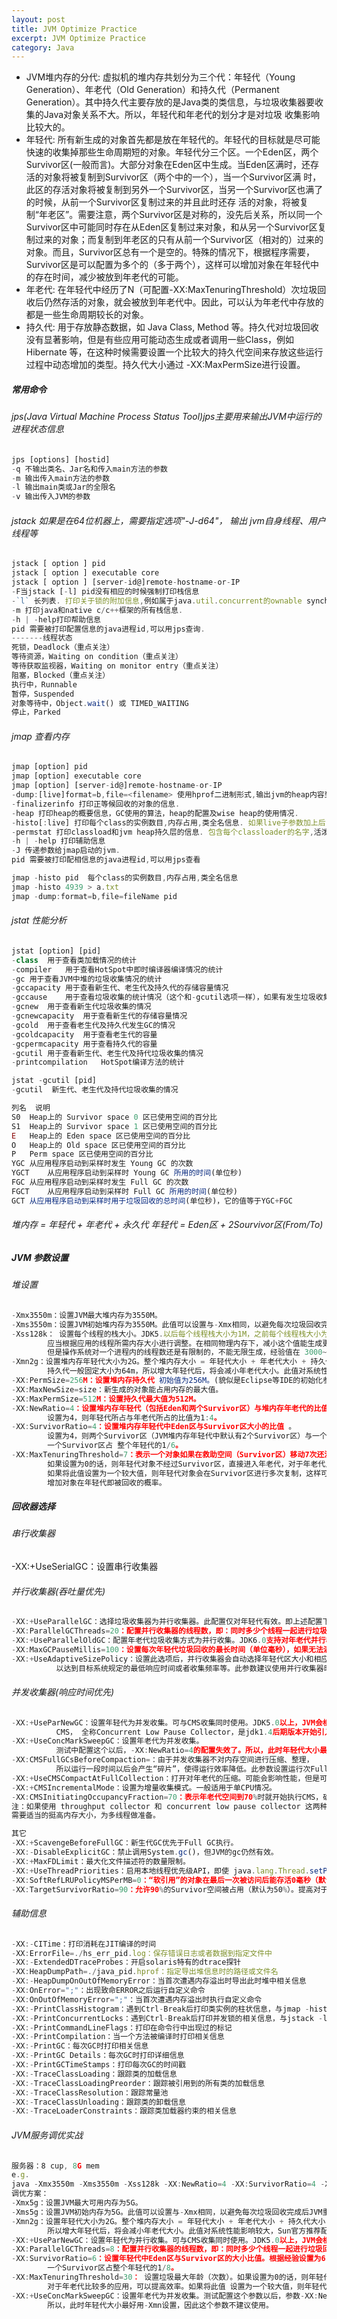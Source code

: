 ```yaml
---
layout: post
title: JVM Optimize Practice
excerpt: JVM Optimize Practice
category: Java
---
```


- JVM堆内存的分代: 虚拟机的堆内存共划分为三个代：年轻代（Young Generation）、年老代（Old Generation）和持久代（Permanent Generation）。其中持久代主要存放的是Java类的类信息，与垃圾收集器要收集的Java对象关系不大。所以，年轻代和年老代的划分才是对垃圾 收集影响比较大的。
- 年轻代: 所有新生成的对象首先都是放在年轻代的。年轻代的目标就是尽可能快速的收集掉那些生命周期短的对象。年轻代分三个区。一个Eden区，两个 Survivor区(一般而言)。大部分对象在Eden区中生成。当Eden区满时，还存活的对象将被复制到Survivor区（两个中的一个），当一个Survivor区满 时，此区的存活对象将被复制到另外一个Survivor区，当另一个Survivor区也满了的时候，从前一个Survivor区复制过来的并且此时还存 活的对象，将被复制“年老区”。需要注意，两个Survivor区是对称的，没先后关系，所以同一个Survivor区中可能同时存在从Eden区复制过来对象，和从另一个Survivor区复制过来的对象；而复制到年老区的只有从前一个Survivor区（相对的）过来的对象。而且，Survivor区总有一个是空的。特殊的情况下，根据程序需要，Survivor区是可以配置为多个的（多于两个），这样可以增加对象在年轻代中的存在时间，减少被放到年老代的可能。
- 年老代: 在年轻代中经历了N（可配置-XX:MaxTenuringThreshold）次垃圾回收后仍然存活的对象，就会被放到年老代中。因此，可以认为年老代中存放的都是一些生命周期较长的对象。
- 持久代: 用于存放静态数据，如 Java Class, Method 等。持久代对垃圾回收没有显著影响，但是有些应用可能动态生成或者调用一些Class，例如 Hibernate 等，在这种时候需要设置一个比较大的持久代空间来存放这些运行过程中动态增加的类型。持久代大小通过 -XX:MaxPermSize进行设置。

##### 常用命令

###### jps(Java Virtual Machine Process Status Tool)jps主要用来输出JVM中运行的进程状态信息

```js
jps [options] [hostid]
-q 不输出类名、Jar名和传入main方法的参数
-m 输出传入main方法的参数
-l 输出main类或Jar的全限名
-v 输出传入JVM的参数
```

###### jstack  如果是在64位机器上，需要指定选项"-J-d64"， 输出 jvm自身线程、用户线程等

```js
jstack [ option ] pid
jstack [ option ] executable core
jstack [ option ] [server-id@]remote-hostname-or-IP
-F当jstack [-l] pid没有相应的时候强制打印栈信息
-`l` 长列表. 打印关于锁的附加信息,例如属于java.util.concurrent的ownable synchronizers列表.
-m 打印java和native c/c++框架的所有栈信息.
-h | -help打印帮助信息
pid 需要被打印配置信息的java进程id,可以用jps查询.
-------线程状态
死锁，Deadlock（重点关注）
等待资源，Waiting on condition（重点关注）
等待获取监视器，Waiting on monitor entry（重点关注）
阻塞，Blocked（重点关注）
执行中，Runnable
暂停，Suspended
对象等待中，Object.wait() 或 TIMED_WAITING
停止，Parked
```

###### jmap 查看内存

```js
jmap [option] pid
jmap [option] executable core
jmap [option] [server-id@]remote-hostname-or-IP
-dump:[live]format=b,file=<filename> 使用hprof二进制形式,输出jvm的heap内容到文件，假如指定live选项,那么只输出活的对象到文件.
-finalizerinfo 打印正等候回收的对象的信息.
-heap 打印heap的概要信息，GC使用的算法，heap的配置及wise heap的使用情况.
-histo[:live] 打印每个class的实例数目,内存占用,类全名信息. 如果live子参数加上后,只统计活的对象数量.
-permstat 打印classload和jvm heap持久层的信息. 包含每个classloader的名字,活泼性,地址,父classloader和加载的class数量. 另外,内部String的数量和占用内存数也会打印出来.
-h | -help 打印辅助信息
-J 传递参数给jmap启动的jvm.
pid 需要被打印配相信息的java进程id,可以用jps查看

jmap -histo pid  每个class的实例数目,内存占用,类全名信息
jmap -histo 4939 > a.txt
jmap -dump:format=b,file=fileName pid
```

###### jstat 性能分析

```js
jstat [option] [pid]
-class	用于查看类加载情况的统计
-compiler	用于查看HotSpot中即时编译器编译情况的统计
-gc	用于查看JVM中堆的垃圾收集情况的统计
-gccapacity	用于查看新生代、老生代及持久代的存储容量情况
-gccause	用于查看垃圾收集的统计情况（这个和-gcutil选项一样），如果有发生垃圾收集，它还会显示最后一次及当前正在发生垃圾收集的原因。
-gcnew	用于查看新生代垃圾收集的情况
-gcnewcapacity	用于查看新生代的存储容量情况
-gcold	用于查看老生代及持久代发生GC的情况
-gcoldcapacity	用于查看老生代的容量
-gcpermcapacity	用于查看持久代的容量
-gcutil	用于查看新生代、老生代及持代垃圾收集的情况
-printcompilation	HotSpot编译方法的统计

jstat -gcutil [pid]
-gcutil  新生代、老生代及持代垃圾收集的情况

列名	说明
S0	Heap上的 Survivor space 0 区已使用空间的百分比
S1	Heap上的 Survivor space 1 区已使用空间的百分比
E	Heap上的 Eden space 区已使用空间的百分比
O	Heap上的 Old space 区已使用空间的百分比
P	Perm space 区已使用空间的百分比
YGC	从应用程序启动到采样时发生 Young GC 的次数
YGCT	从应用程序启动到采样时 Young GC 所用的时间(单位秒)
FGC	从应用程序启动到采样时发生 Full GC 的次数
FGCT	从应用程序启动到采样时 Full GC 所用的时间(单位秒)
GCT	从应用程序启动到采样时用于垃圾回收的总时间(单位秒)，它的值等于YGC+FGC
```

###### 堆内存 = 年轻代 + 年老代 + 永久代     年轻代 = Eden区 + 2Sourvivor区(From/To)

##### JVM 参数设置

###### 堆设置

```js
-Xmx3550m：设置JVM最大堆内存为3550M。
-Xms3550m：设置JVM初始堆内存为3550M。此值可以设置与-Xmx相同，以避免每次垃圾回收完成后JVM重新分配内存。
-Xss128k： 设置每个线程的栈大小。JDK5.以后每个线程栈大小为1M，之前每个线程栈大小为256K。
        应当根据应用的线程所需内存大小进行调整。在相同物理内存下，减小这个值能生成更多的线程。
        但是操作系统对一个进程内的线程数还是有限制的，不能无限生成，经验值在 3000~5000 左右。
-Xmn2g：设置堆内存年轻代大小为2G。整个堆内存大小 = 年轻代大小 + 年老代大小 + 持久代大小 。
        持久代一般固定大小为64m，所以增大年轻代后，将会减小年老代大小。此值对系统性能影响较大，Sun官方推荐配置为整个堆的3/8。
-XX:PermSize=256M：设置堆内存持久代 初始值为256M。(貌似是Eclipse等IDE的初始化参数)
-XX:MaxNewSize=size：新生成的对象能占用内存的最大值。
-XX:MaxPermSize=512M：设置持久代最大值为512M。
-XX:NewRatio=4：设置堆内存年轻代（包括Eden和两个Survivor区）与堆内存年老代的比值（除去持久代） 。
        设置为4，则年轻代所占与年老代所占的比值为1:4。
-XX:SurvivorRatio=4：设置堆内存年轻代中Eden区与Survivor区大小的比值 。
        设置为4，则两个Survivor区（JVM堆内存年轻代中默认有2个Survivor区）与一个Eden区的比值为2:4，
        一个Survivor区占 整个年轻代的1/6。
-XX:MaxTenuringThreshold=7：表示一个对象如果在救助空间（Survivor区）移动7次还没有被回收就放入年老代。
        如果设置为0的话，则年轻代对象不经过Survivor区，直接进入年老代，对于年老代比较多的应用，这样做可以提高效率。
        如果将此值设置为一个较大值，则年轻代对象会在Survivor区进行多次复制，这样可以增加对象在年轻代存活时间，
        增加对象在年轻代即被回收的概率。
```

##### 回收器选择

###### 串行收集器

-XX:+UseSerialGC：设置串行收集器

###### 并行收集器(吞吐量优先)

```js
-XX:+UseParallelGC：选择垃圾收集器为并行收集器。此配置仅对年轻代有效。即上述配置下，年轻代使用并发收集，而年老代仍旧使用串行收集。
-XX:ParallelGCThreads=20：配置并行收集器的线程数，即：同时多少个线程一起进行垃圾回收。此值最好配置与处理器数目相等。
-XX:+UseParallelOldGC：配置年老代垃圾收集方式为并行收集。JDK6.0支持对年老代并行收集。
-XX:MaxGCPauseMillis=100：设置每次年轻代垃圾回收的最长时间（单位毫秒），如果无法满足此时间，JVM会自动调整年轻代大小，以满足此值。
-XX:+UseAdaptiveSizePolicy：设置此选项后，并行收集器会自动选择年轻代区大小和相应的Survivor区比例，
          以达到目标系统规定的最低响应时间或者收集频率等。此参数建议使用并行收集器时，一直打开。
```

###### 并发收集器(响应时间优先)

```js
-XX:+UseParNewGC：设置年轻代为并发收集。可与CMS收集同时使用。JDK5.0以上，JVM会根据系统配置自行设置，所以无需再设置此值。
          CMS， 全称Concurrent Low Pause Collector，是jdk1.4后期版本开始引入的新gc算法，在jdk5和jdk6中得到了进一步改进，它的主要适合场景是对响应时间的重要性需求 大于对吞吐量的要求，能够承受垃圾回收线程和应用线程共享处理器资源，并且应用中存在比较多的长生命周期的对象的应用。CMS是用于对tenured generation的回收，也就是年老代的回收，目标是尽量减少应用的暂停时间，减少FullGC发生的几率，利用和应用程序线程并发的垃圾回收线程来 标记清除年老代。
-XX:+UseConcMarkSweepGC：设置年老代为并发收集。
          测试中配置这个以后，-XX:NewRatio=4的配置失效了。所以，此时年轻代大小最好用-Xmn设置。
-XX:CMSFullGCsBeforeCompaction=：由于并发收集器不对内存空间进行压缩、整理，
          所以运行一段时间以后会产生“碎片”，使得运行效率降低。此参数设置运行次FullGC以后对内存空间进行压缩、整理。
-XX:+UseCMSCompactAtFullCollection：打开对年老代的压缩。可能会影响性能，但是可以消除内存碎片。
-XX:+CMSIncrementalMode：设置为增量收集模式。一般适用于单CPU情况。
-XX:CMSInitiatingOccupancyFraction=70：表示年老代空间到70%时就开始执行CMS，确保年老代有足够的空间接纳来自年轻代的对象。
注：如果使用 throughput collector 和 concurrent low pause collector 这两种垃圾收集器，
需要适当的挺高内存大小，为多线程做准备。

其它
-XX:+ScavengeBeforeFullGC：新生代GC优先于Full GC执行。
-XX:-DisableExplicitGC：禁止调用System.gc()，但JVM的gc仍然有效。
-XX:+MaxFDLimit：最大化文件描述符的数量限制。
-XX:+UseThreadPriorities：启用本地线程优先级API，即使 java.lang.Thread.setPriority() 生效，反之无效。
-XX:SoftRefLRUPolicyMSPerMB=0：“软引用”的对象在最后一次被访问后能存活0毫秒（默认为1秒）。
-XX:TargetSurvivorRatio=90：允许90%的Survivor空间被占用（默认为50%）。提高对于Survivor的使用率——超过就会尝试垃圾回收。
```

###### 辅助信息

```js
-XX:-CITime：打印消耗在JIT编译的时间
-XX:ErrorFile=./hs_err_pid.log：保存错误日志或者数据到指定文件中
-XX:-ExtendedDTraceProbes：开启solaris特有的dtrace探针
-XX:HeapDumpPath=./java_pid.hprof：指定导出堆信息时的路径或文件名
-XX:-HeapDumpOnOutOfMemoryError：当首次遭遇内存溢出时导出此时堆中相关信息
-XX:OnError=";"：出现致命ERROR之后运行自定义命令
-XX:OnOutOfMemoryError=";"：当首次遭遇内存溢出时执行自定义命令
-XX:-PrintClassHistogram：遇到Ctrl-Break后打印类实例的柱状信息，与jmap -histo功能相同
-XX:-PrintConcurrentLocks：遇到Ctrl-Break后打印并发锁的相关信息，与jstack -l功能相同
-XX:-PrintCommandLineFlags：打印在命令行中出现过的标记
-XX:-PrintCompilation：当一个方法被编译时打印相关信息
-XX:-PrintGC：每次GC时打印相关信息
-XX:-PrintGC Details：每次GC时打印详细信息
-XX:-PrintGCTimeStamps：打印每次GC的时间戳
-XX:-TraceClassLoading：跟踪类的加载信息
-XX:-TraceClassLoadingPreorder：跟踪被引用到的所有类的加载信息
-XX:-TraceClassResolution：跟踪常量池
-XX:-TraceClassUnloading：跟踪类的卸载信息
-XX:-TraceLoaderConstraints：跟踪类加载器约束的相关信息
```

###### JVM服务调优实战

```js
服务器：8 cup, 8G mem
e.g.
java -Xmx3550m -Xms3550m -Xss128k -XX:NewRatio=4 -XX:SurvivorRatio=4 -XX:MaxPermSize=16m -XX:MaxTenuringThreshold=0
调优方案：
-Xmx5g：设置JVM最大可用内存为5G。
-Xms5g：设置JVM初始内存为5G。此值可以设置与-Xmx相同，以避免每次垃圾回收完成后JVM重新分配内存。
-Xmn2g：设置年轻代大小为2G。整个堆内存大小 = 年轻代大小 + 年老代大小 + 持久代大小 。持久代一般固定大小为64m，
        所以增大年轻代后，将会减小年老代大小。此值对系统性能影响较大，Sun官方推荐配置为整个堆的3/8。
-XX:+UseParNewGC：设置年轻代为并行收集。可与CMS收集同时使用。JDK5.0以上，JVM会根据系统配置自行设置，所以无需再设置此值。
-XX:ParallelGCThreads=8：配置并行收集器的线程数，即：同时多少个线程一起进行垃圾回收。此值最好配置与处理器数目相等。
-XX:SurvivorRatio=6：设置年轻代中Eden区与Survivor区的大小比值。根据经验设置为6，则两个Survivor区与一个Eden区的比值为2:6，
        一个Survivor区占整个年轻代的1/8。
-XX:MaxTenuringThreshold=30： 设置垃圾最大年龄（次数）。如果设置为0的话，则年轻代对象不经过Survivor区直接进入年老代。
        对于年老代比较多的应用，可以提高效率。如果将此值 设置为一个较大值，则年轻代对象会在Survivor区进行多次复制，这样可以增加对象再年轻代的存活时间，增加在年轻代即被回收的概率。设置为30表示 一个对象如果在Survivor空间移动30次还没有被回收就放入年老代
-XX:+UseConcMarkSweepGC：设置年老代为并发收集。测试配置这个参数以后，参数-XX:NewRatio=4就失效了，
        所以，此时年轻代大小最好用-Xmn设置，因此这个参数不建议使用。
```
